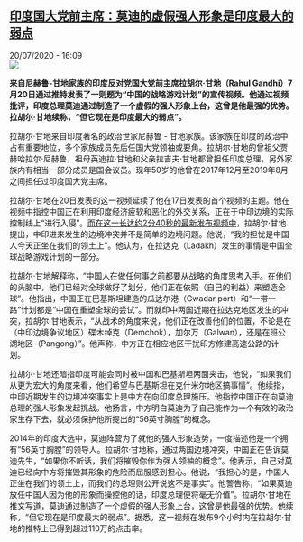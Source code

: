<!--1595260509000-->
[印度国大党前主席：莫迪的虚假强人形象是印度最大的弱点](http://www.rfi.fr//cn/%E4%BA%9A%E6%B4%B2/20200720-%E5%8D%B0%E5%BA%A6%E5%9B%BD%E5%A4%A7%E5%85%9A%E5%89%8D%E4%B8%BB%E5%B8%AD-%E8%8E%AB%E8%BF%AA%E7%9A%84%E8%99%9A%E5%81%87%E5%BC%BA%E4%BA%BA%E5%BD%A2%E8%B1%A1%E6%98%AF%E5%8D%B0%E5%BA%A6%E6%9C%80%E5%A4%A7%E7%9A%84%E5%BC%B1%E7%82%B9)
------

<div>20/07/2020 - 16:09</div><img src="https://s.rfi.fr/media/display/dbd30978-ca8b-11ea-9573-005056a964fe/w:310/p:16x9/000c61976a03416a95fb217ea8169e.jpeg"><p><strong>来自尼赫鲁-甘地家族的印度反对党国大党前主席拉胡尔·甘地（Rahul Gandhi）7月20日通过推特发表了一则题为“中国的战略游戏计划”的宣传视频。他通过视频批评，印度总理莫迪通过制造了一个虚假的强人形象上台，这曾是他最强的优势。拉胡尔·甘地续称，“但它现在是印度最大的弱点”。</strong></p><div class="t-content__body u-clearfix"><div class="m-interstitial"></div><p>拉胡尔·甘地来自印度著名的政治世家尼赫鲁 - 甘地家族。该家族在印度的政治中占有重要地位，多个家族成员先后任国大党领袖或要角。拉胡尔·甘地的曾祖父贾赫哈拉尔·尼赫鲁，祖母英迪拉·甘地和父亲拉吉夫·甘地都曾担任印度总理，另外家族内有相当一部分成员是国会议员。现年50岁的他曾在2017年12月至2019年8月之间担任过印度国大党主席。</p><p>拉胡尔·甘地在20日发表的这一视频延续了他在17日发表的首个视频的主题。他在视频中指控中国正在利用印度经济疲软和恶化的外交关系，正在于中印边境的实际控制线上“进行入侵”。<a target="_blank" href="http://twitter.com/RahulGandhi/status/1285069516502732800">而在这一长达约2分40秒的最新发布视频中</a>，拉胡尔·甘地提出，中印进来发生的边境冲突并不是简单的边境问题。他说，“我的担忧是中国人今天正坐在我们的领土上”。他认为，在拉达克（Ladakh）发生的事情是中国全球战略游戏计划的一部分。</p><p>拉胡尔·甘地解释称，“中国人在做任何事之前都要从战略的角度思考入手。在他们的头脑中，他们已经对全球做好了划分，他们正在依照（自己的利益）来塑造全球”。他指出，中国正在巴基斯坦建造的瓜达尔港（Gwadar port）和“一带一路”计划都是“中国在重塑全球的尝试”。而就印中两国近期在拉达克地区发生的冲突，拉胡尔·甘地表示，“从战术的角度来说，他们正在改善他们的位置，不论是在（中印边境争议地区）碟木绰克（Demchok），加尔万（Galwan），还是在班公湖地区（Pangong）”。他声称，中方正在相应地区干扰印方修建高速公路的计划。</p><p>拉胡尔·甘地还暗指印度可能会同时被中国和巴基斯坦两面夹击，他说，“如果我们从更为宏大的角度来看，他们希望与巴基斯坦在克什米尔地区搞事情”。他续指，中印近期发生的边境冲突事实上是中方在向印度总理施压。他指控中国正在向莫迪总理的强人形象发起挑战。他扬言，中方明白莫迪为了自己能作为一个有效的政治家生存下去，就必须保护他所提出的“56英寸胸膛”的概念。</p><p>2014年的印度大选中，莫迪阵营为了就他的强人形象造势，一度描述他是一个拥有“56英寸胸膛”的领导人。拉胡尔·甘地称，通过两国边境冲突，中国正在告诉莫迪先生，“如果你不听话，我们将摧毁你作为强人领袖的概念”。他表示，自己对莫迪已经向中方将摧毁其形象的危险而屈服感到担心。他说，“我担心的是，中国人正坐在我们的领土上，而我们的总理则公开说这不是事实”。他警告称，“如果莫迪放任中国人因为他的形象而操控他的话，印度总理便将毫无价值”。拉胡尔·甘地在推文写道，莫迪通过制造了一个虚假的强人形象上台，这曾是他最强的优势。他续称，“但它现在是印度最大的弱点”。据悉，这一视频在发布9个小时内在拉胡尔·甘地的推特上已得到超过110万的点击率。</p><p> </p><div class="o-self-promo o-self-promo--nl o-self-promo--hidden" data-selfpromo-newsletter></div><div class="o-self-promo o-self-promo--app o-self-promo--hidden" data-selfpromo-app></div></div>
